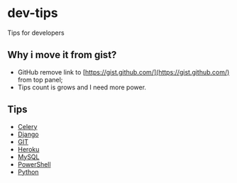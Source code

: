 # dev-tips
Tips for developers

## Why i move it from gist?
* GitHub remove link to [https://gist.github.com/](https://gist.github.com/) from top panel;
* Tips count is grows and I need more power.


## Tips
* [Celery](tips/celery.md)
* [Django](tips/django.md)
* [GIT](tips/git.md)
* [Heroku](tips/heroku.md)
* [MySQL](tips/mysql.md)
* [PowerShell](tips/power-shell.md)
* [Python](tips/python.md)
